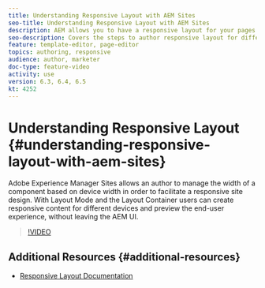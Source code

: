 ```yaml
---
title: Understanding Responsive Layout with AEM Sites
seo-title: Understanding Responsive Layout with AEM Sites
description: AEM allows you to have a responsive layout for your pages by using the Layout Container component. With the Responsive Layout, the content authors can create responsive content for different devices and preview end user experience within AEM.
seo-description: Covers the steps to author responsive layout for different devices
feature: template-editor, page-editor
topics: authoring, responsive
audience: author, marketer
doc-type: feature-video
activity: use
version: 6.3, 6.4, 6.5
kt: 4252
---
```


# Understanding Responsive Layout {#understanding-responsive-layout-with-aem-sites}

Adobe Experience Manager Sites allows an author to manage the width of a component based on device width in order to facilitate a responsive site design. With Layout Mode and the Layout Container users can create responsive content for different devices and preview the end-user experience, without leaving the AEM UI.

>[!VIDEO](https://video.tv.adobe.com/v/32012?quality=12)

## Additional Resources {#additional-resources}

* [Responsive Layout Documentation](https://docs.adobe.com/content/help/en/experience-manager-65/authoring/siteandpage/responsive-layout.html)
